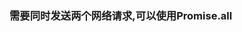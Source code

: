 ### 需要同时发送两个网络请求,可以使用Promise.all

<script>
    Promise.all([
        new Promise((resolve, reject) => {
            setTimeout(() => {
                resolve({
                    name: 'why',
                    age: 34
                })
            }, 1000) 
        }),
        new Promise((resolve, reject) => {
            setTimeout(() => {
                resolve({
                    name: 'inn',
                    age: 34
                })
            }, 1000) 
        })

    ]),then(results => {
        console.log(results)
    })
</script>



